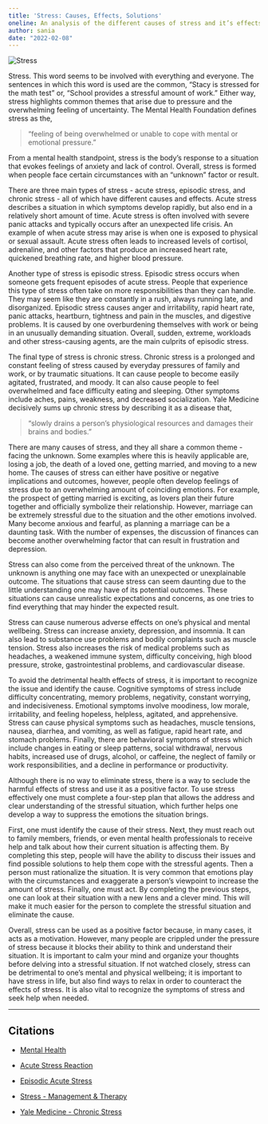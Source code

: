 ```yaml
---
title: 'Stress: Causes, Effects, Solutions'
oneline: An analysis of the different causes of stress and it’s effects on physical and mental well-being.
author: sania
date: "2022-02-08"
---
```


![Stress](/blog/stress.jpeg)

Stress. This word seems to be involved with everything and everyone. The sentences in which this word is used are the common, “Stacy is stressed for the math test” or, “School provides a stressful amount of work.” Either way, stress highlights common themes that arise due to pressure and the overwhelming feeling of uncertainty. The Mental Health Foundation defines stress as the,

>“feeling of being overwhelmed or unable to cope with mental or emotional pressure.”

From a mental health standpoint, stress is the body’s response to a situation that evokes feelings of anxiety and lack of control. Overall, stress is formed when people face certain circumstances with an “unknown” factor or result.

There are three main types of stress - acute stress, episodic stress, and chronic stress - all of which have different causes and effects. Acute stress describes a situation in which symptoms develop rapidly, but also end in a relatively short amount of time. Acute stress is often involved with severe panic attacks and typically occurs after an unexpected life crisis. An example of when acute stress may arise is when one is exposed to physical or sexual assault. Acute stress often leads to increased levels of cortisol, adrenaline, and other factors that produce an increased heart rate, quickened breathing rate, and higher blood pressure.

Another type of stress is episodic stress. Episodic stress occurs when someone gets frequent episodes of acute stress. People that experience this type of stress often take on more responsibilities than they can handle. They may seem like they are constantly in a rush, always running late, and disorganized. Episodic stress causes anger and irritability, rapid heart rate, panic attacks, heartburn, tightness and pain in the muscles, and digestive problems. It is caused by one overburdening themselves with work or being in an unusually demanding situation. Overall, sudden, extreme, workloads and other stress-causing agents, are the main culprits of episodic stress.

The final type of stress is chronic stress. Chronic stress is a prolonged and constant feeling of stress caused by everyday pressures of family and work, or by traumatic situations. It can cause people to become easily agitated, frustrated, and moody. It can also cause people to feel overwhelmed and face difficulty eating and sleeping. Other symptoms include aches, pains, weakness, and decreased socialization. Yale Medicine decisively sums up chronic stress by describing it as a disease that,

> “slowly drains a person’s physiological resources and damages their brains and bodies.”

There are many causes of stress, and they all share a common theme - facing the unknown. Some examples where this is heavily applicable are, losing a job, the death of a loved one, getting married, and moving to a new home. The causes of stress can either have positive or negative implications and outcomes, however, people often develop feelings of stress due to an overwhelming amount of coinciding emotions. For example, the prospect of getting married is exciting, as lovers plan their future together and officially symbolize their relationship. However, marriage can be extremely stressful due to the situation and the other emotions involved. Many become anxious and fearful, as planning a marriage can be a daunting task. With the number of expenses, the discussion of finances can become another overwhelming factor that can result in frustration and depression.

Stress can also come from the perceived threat of the unknown. The unknown is anything one may face with an unexpected or unexplainable outcome. The situations that cause stress can seem daunting due to the little understanding one may have of its potential outcomes. These situations can cause unrealistic expectations and concerns, as one tries to find everything that may hinder the expected result.

Stress can cause numerous adverse effects on one’s physical and mental wellbeing. Stress can increase anxiety, depression, and insomnia. It can also lead to substance use problems and bodily complaints such as muscle tension. Stress also increases the risk of medical problems such as headaches, a weakened immune system, difficulty conceiving, high blood pressure, stroke, gastrointestinal problems, and cardiovascular disease.

To avoid the detrimental health effects of stress, it is important to recognize the issue and identify the cause. Cognitive symptoms of stress include difficulty concentrating, memory problems, negativity, constant worrying, and indecisiveness. Emotional symptoms involve moodiness, low morale, irritability, and feeling hopeless, helpless, agitated, and apprehensive. Stress can cause physical symptoms such as headaches, muscle tensions, nausea, diarrhea, and vomiting, as well as fatigue, rapid heart rate, and stomach problems. Finally, there are behavioral symptoms of stress which include changes in eating or sleep patterns, social withdrawal, nervous habits, increased use of drugs, alcohol, or caffeine, the neglect of family or work responsibilities, and a decline in performance or productivity.

Although there is no way to eliminate stress, there is a way to seclude the harmful effects of stress and use it as a positive factor. To use stress effectively one must complete a four-step plan that allows the address and clear understanding of the stressful situation, which further helps one develop a way to suppress the emotions the situation brings.

First, one must identify the cause of their stress. Next, they must reach out to family members, friends, or even mental health professionals to receive help and talk about how their current situation is affecting them. By completing this step, people will have the ability to discuss their issues and find possible solutions to help them cope with the stressful agents. Then a person must rationalize the situation. It is very common that emotions play with the circumstances and exaggerate a person’s viewpoint to increase the amount of stress. Finally, one must act. By completing the previous steps, one can look at their situation with a new lens and a clever mind. This will make it much easier for the person to complete the stressful situation and eliminate the cause.

Overall, stress can be used as a positive factor because, in many cases, it acts as a motivation. However, many people are crippled under the pressure of stress because it blocks their ability to think and understand their situation. It is important to calm your mind and organize your thoughts before delving into a stressful situation. If not watched closely, stress can be detrimental to one’s mental and physical wellbeing; it is important to have stress in life, but also find ways to relax in order to counteract the effects of stress. It is also vital to recognize the symptoms of stress and seek help when needed.

---

## Citations

- [Mental Health](https://www.mentalhealth.org.uk/a-to-z/s/stress#:~:text=Stress%20is%20the%20feeling%20of,with%20mental%20or%20emotional%20pressure)

- [Acute Stress Reaction](https://patient.info/mental-health/stress-management/acute-stress-reaction#:~:text=An%20acute%20stress%20reaction%20occurs,after%20an%20unexpected%20life%20crisis)

- [Episodic Acute Stress](https://www.manhattancbt.com/archives/1809/episodic-acute-stress/)

- [Stress - Management & Therapy](https://www.mygbhp.com/condition/stress/)

- [Yale Medicine - Chronic Stress](https://www.yalemedicine.org/conditions/stress-disorder)
